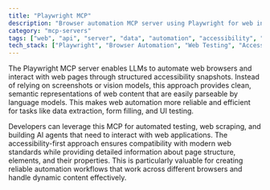 ```yaml
---
title: "Playwright MCP"
description: "Browser automation MCP server using Playwright for web interaction and accessibility snapshots"
category: "mcp-servers"
tags: ["web", "api", "server", "data", "automation", "accessibility", "LLMs", "semantic web"]
tech_stack: ["Playwright", "Browser Automation", "Web Testing", "Accessibility", "Web Scraping", "AI Agents"]
---
```


The Playwright MCP server enables LLMs to automate web browsers and interact with web pages through structured accessibility snapshots. Instead of relying on screenshots or vision models, this approach provides clean, semantic representations of web content that are easily parseable by language models. This makes web automation more reliable and efficient for tasks like data extraction, form filling, and UI testing.

Developers can leverage this MCP for automated testing, web scraping, and building AI agents that need to interact with web applications. The accessibility-first approach ensures compatibility with modern web standards while providing detailed information about page structure, elements, and their properties. This is particularly valuable for creating reliable automation workflows that work across different browsers and handle dynamic content effectively.